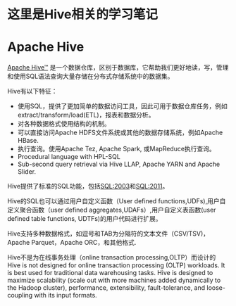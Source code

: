 # 这里是Hive相关的学习笔记

# Apache Hive

[Apache Hive™](http://hive.apache.org/) 是一个数据仓库，区别于数据库，它帮助我们更好地读，写，管理和使用SQL语法查询大量存储在分布式存储系统中的数据集。


Hive有以下特征：
- 使用SQL，提供了更加简单的数据访问工具，因此可用于数据仓库任务，例如extract/transform/load(ETL)，报表和数据分析。
- 对各种数据格式使用结构的机制。
- 可以直接访问Apache HDFS文件系统或其他的数据存储系统，例如Apache HBase.
- 执行查询。使用Apache Tez, Apache Spark, 或MapReduce执行查询。
- Procedural language with HPL-SQL
- Sub-second query retrieval via Hive LLAP, Apache YARN and Apache Slider.

Hive提供了标准的SQL功能，包括[SQL:2003](https://en.wikipedia.org/wiki/SQL:2003)和[SQL:2011](https://en.wikipedia.org/wiki/SQL:2011)。

Hive的SQL也可以通过用户自定义函数（User defined functions,UDFs),用户自定义聚合函数（user defined aggregates,UDAFs）,用户自定义表函数(user defined table functions, UDTFs)的用户代码进行扩展。

Hive支持多种数据格式，如逗号和TAB为分隔符的文本文件（CSV/TSV)，Apache Parquet，Apache ORC，和其他格式.

Hive不是为在线事务处理（online transaction processing,OLTP）而设计的
Hive is not designed for online transaction processing (OLTP) workloads. It is best used for traditional data warehousing tasks.
Hive is designed to maximize scalability (scale out with more machines added dynamically to the Hadoop cluster), performance, extensibility, fault-tolerance, and loose-coupling with its input formats.
